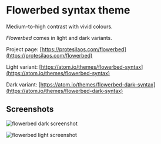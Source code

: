 # Flowerbed syntax theme

Medium-to-high contrast with vivid colours.

*Flowerbed* comes in light and dark variants.

Project page: [https://protesilaos.com/flowerbed](https://protesilaos.com/flowerbed)

Light variant: [https://atom.io/themes/flowerbed-syntax](https://atom.io/themes/flowerbed-syntax)

Dark variant: [https://atom.io/themes/flowerbed-dark-syntax](https://atom.io/themes/flowerbed-dark-syntax)

## Screenshots

![flowerbed dark screenshot](https://raw.githubusercontent.com/protesilaos/prot16/master/flowerbed/img/flowerbed_dark_sample.png)

![flowerbed light screenshot](https://raw.githubusercontent.com/protesilaos/prot16/master/flowerbed/img/flowerbed_light_sample.png)

